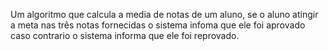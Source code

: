 Um algoritmo que calcula a media de notas de um aluno, se o aluno atingir a meta nas três notas fornecidas o sistema infoma que ele foi aprovado caso contrario o sistema informa que ele foi reprovado. 
